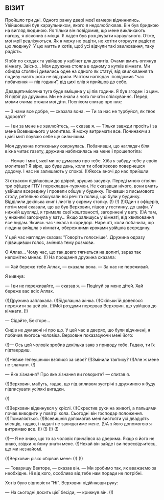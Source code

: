## ВІЗИТ

Пройшло три дні.
Одного ранку двері моєї камери відчинились.
Увійшовший був караульником, якого я недолюблював.
Він був бридкою на вигляд людиною.
Як тільки він повідомив, що мене викликають нагору, я зіскочив з місця.
Я ладен був розцілувати караульного.
Отже, мої мрії реалізуються.
Як я можу не радіти, не хотіти огорнути радістю цю людину? 
У цю митть я хотів, щоб усі відчули такі хвилювання, таку радість.

Я збіг по сходах та увійшов у кабінет для допитів.
Очами вмить оглянув кімнату.
Звісно...
Моя дружина стояла в одному з кутків кімнати.
Ми обидва стояли і дивились одне на одного як статуї, від хвилювання та подиву навіть рота не відкрили.
Раптом наглядач  повідомив "час побачення — пів години”, від цихі слів я прийшов до себе.

Двадцятимісячна туга буде вміщена у ці пів години.
Я був згоден і з цим.
Я підбіг до дружини.
Ми не знали з чого почати спілкування.
Перед моїми очима стояли мої діти.
Поспіхом спитав про них:

— З нами все добре, — сказала вона. — Ти за нас не турбуйся, як твоє здоров’я? 

— І ви за мене не хвилюйтесь, — сказав я. — Тільки завжди просіть і за мене Всевишнього у молитвах.
Я можу витримати все.
Починаючи з цьієї миті поуваю себе ще сильнішим.

Моя дружина потихеньку озирнулась.
Побачивши, що наглядач біля вікна читає газету, дружина наблизилась на мене і прошепотіла:

— Немає і миті, якої ми не думаємо про тебе.
Хіба я забуду тебе у своїх молитвах?
Я вірю, що буде день, коли ти обов’язково повернешся додому.
І нас не залишають у спокої.
(!)Якось вночі до нас прийшли

Зі страхом підійшовши до двірей, зрушив засувку.
Переді мною стояли три офіцери ГПУ і перекладач-туркмен.
Не сказавши нічого, вони вмить увійшли всередину і провели обшук у будинку.
Почавши з письмового столу, ретельно обшукали всі речі та полиці, що були у будинку.
Відділили декілька книг і листів у окрему стопку.
(!)
(!)
(!)Один з офіцерів, потім мені сказали, що це був Верховин, пішов у гостинну, до шафи.
У нижній шухляді, я тримала свої коштовності, загорннені у вату.
(!)А там, у нижнякі загорнула у вату...
Якщо залишусь у кімнаті, від хвилювання все видам.
Якийсь час чекала в коридорі.
Нарешті, коли побачила, що людина вийшла з кімнати, обережними кроками увійшла всередину.

У цей час наглядач сказав: "Говоріть голосніше".
Дружина одразу підвищивши голос, змінила тему розмови.

О Аллах...
Чому час, що так довго тягнеться на допиті, зараз так непомітно минає.
(!)
На прощання дружина сказала:

— Хай береже тебе Аллах, — сказала вона. — За нас не переживай.

Я кивнув:

— І ви не переживайте, — сказав я. — Поцілуй за мене дітей.
Хай береже вас всіх Аллах.

(!)Дружина заплакала.
(!)Бідолашна жінка.
(!)Скільки їй довелося пережити за цей рік.
(!)Мої роздуми перервав Верховин, що увійшов до кімнати.
(!)

— Сідайте, Бекторе...

Сидів не думаючі ні про що.
У цей час в дверях, що були відчинені, я побачив якогось чоловіка.
Верховин показазуючи мені його:

(!)— Ось цей чоловік зробив декілька заяв з приводу тебе. Гадаю, ти їх підтвердиш.

(!)Невже гепеушники взялися за своє?
(!)Змінили тактику?
(!)Але ж мене не зламати.
(!)

— Яке зізнання?
Про яке зізнання ви говорите? — спитав я.

(!)Верховин, мабуть, гадає, що під впливом зустрічі з дружиною я буду підписувати усілякі вигадки.

(!)

(!)Верховин відкинувся у кріслі.
(!)Схрестив руки на животі, а пальцями почав виводити у повітрі кола. Сьогодні він господар положення.
(!)Помиляється.
(!)Всевишній допомагав мені вистояти усі двадцять місяців, гадаю, і надалі не залишатиме мене.
(!)А з його допомогою я витримаю все.
(!)
(!)
(!)
(!)

(!)— Я не знаю, що то за чоловік причаївся за дверима. Якщо я його не знаю, звідки ж йому знати мене.
(!)Нехай він зайде і ви пересвідчитесь, що ми незнайомі.

(!)Верховин різко обірвав мене:
(!)
(!)

— Товаришу Векторе, — сказав він. — Ми зробимо так, як вважаємо за необхідне.
Ні від кого, особливо від тебе нам поради не потрібні.

Хотів було відповісти "Ні".
Верховин підійнявши руку:

— На сьогодні досить цієї бесіди, — крикнув він.
(!)